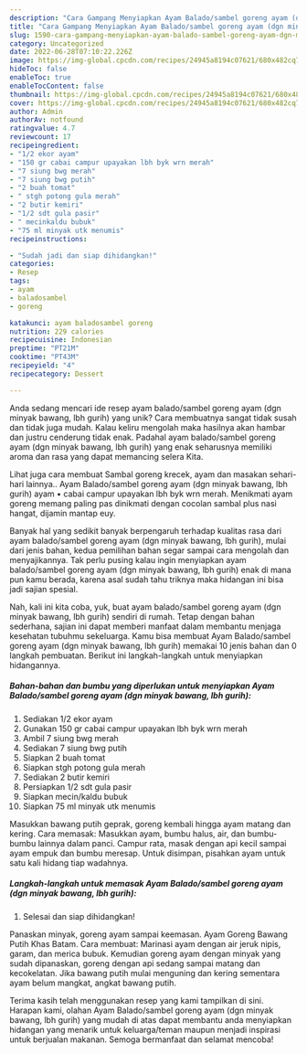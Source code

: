 ```yaml
---
description: "Cara Gampang Menyiapkan Ayam Balado/sambel goreng ayam (dgn minyak bawang, lbh gurih) yang Lezat Sekali"
title: "Cara Gampang Menyiapkan Ayam Balado/sambel goreng ayam (dgn minyak bawang, lbh gurih) yang Lezat Sekali"
slug: 1590-cara-gampang-menyiapkan-ayam-balado-sambel-goreng-ayam-dgn-minyak-bawang-lbh-gurih-yang-lezat-sekali
category: Uncategorized
date: 2022-06-28T07:10:22.226Z
image: https://img-global.cpcdn.com/recipes/24945a8194c07621/680x482cq70/ayam-baladosambel-goreng-ayam-dgn-minyak-bawang-lbh-gurih-foto-resep-utama.jpg
hideToc: false
enableToc: true
enableTocContent: false
thumbnail: https://img-global.cpcdn.com/recipes/24945a8194c07621/680x482cq70/ayam-baladosambel-goreng-ayam-dgn-minyak-bawang-lbh-gurih-foto-resep-utama.jpg
cover: https://img-global.cpcdn.com/recipes/24945a8194c07621/680x482cq70/ayam-baladosambel-goreng-ayam-dgn-minyak-bawang-lbh-gurih-foto-resep-utama.jpg
author: Admin
authorAv: notfound
ratingvalue: 4.7
reviewcount: 17
recipeingredient:
- "1/2 ekor ayam"
- "150 gr cabai campur upayakan lbh byk wrn merah"
- "7 siung bwg merah"
- "7 siung bwg putih"
- "2 buah tomat"
- " stgh potong gula merah"
- "2 butir kemiri"
- "1/2 sdt gula pasir"
- " mecinkaldu bubuk"
- "75 ml minyak utk menumis"
recipeinstructions:

- "Sudah jadi dan siap dihidangkan!"
categories:
- Resep
tags:
- ayam
- baladosambel
- goreng

katakunci: ayam baladosambel goreng 
nutrition: 229 calories
recipecuisine: Indonesian
preptime: "PT21M"
cooktime: "PT43M"
recipeyield: "4"
recipecategory: Dessert

---
```





Anda sedang mencari ide resep ayam balado/sambel goreng ayam (dgn minyak bawang, lbh gurih) yang unik? Cara membuatnya sangat tidak susah dan tidak juga mudah. Kalau keliru mengolah maka hasilnya akan hambar dan justru cenderung tidak enak. Padahal ayam balado/sambel goreng ayam (dgn minyak bawang, lbh gurih) yang enak seharusnya memiliki aroma dan rasa yang dapat memancing selera Kita.





Lihat juga cara membuat Sambal goreng krecek, ayam dan masakan sehari-hari lainnya.. Ayam Balado/sambel goreng ayam (dgn minyak bawang, lbh gurih) ayam • cabai campur upayakan lbh byk wrn merah. Menikmati ayam goreng memang paling pas dinikmati dengan cocolan sambal plus nasi hangat, dijamin mantap euy.

Banyak hal yang sedikit banyak berpengaruh terhadap kualitas rasa dari ayam balado/sambel goreng ayam (dgn minyak bawang, lbh gurih), mulai dari jenis bahan, kedua pemilihan bahan segar sampai cara mengolah dan menyajikannya. Tak perlu pusing kalau ingin menyiapkan ayam balado/sambel goreng ayam (dgn minyak bawang, lbh gurih) enak di mana pun kamu berada, karena asal sudah tahu triknya maka hidangan ini bisa jadi sajian spesial.






Nah, kali ini kita coba, yuk, buat ayam balado/sambel goreng ayam (dgn minyak bawang, lbh gurih) sendiri di rumah. Tetap dengan bahan sederhana, sajian ini dapat memberi manfaat dalam membantu menjaga kesehatan tubuhmu sekeluarga. Kamu bisa membuat Ayam Balado/sambel goreng ayam (dgn minyak bawang, lbh gurih) memakai 10 jenis bahan dan 0 langkah pembuatan. Berikut ini langkah-langkah untuk menyiapkan hidangannya.

<!--inarticleads1-->

##### Bahan-bahan dan bumbu yang diperlukan untuk menyiapkan Ayam Balado/sambel goreng ayam (dgn minyak bawang, lbh gurih):

1. Sediakan 1/2 ekor ayam
1. Gunakan 150 gr cabai campur upayakan lbh byk wrn merah
1. Ambil 7 siung bwg merah
1. Sediakan 7 siung bwg putih
1. Siapkan 2 buah tomat
1. Siapkan  stgh potong gula merah
1. Sediakan 2 butir kemiri
1. Persiapkan 1/2 sdt gula pasir
1. Siapkan  mecin/kaldu bubuk
1. Siapkan 75 ml minyak utk menumis


Masukkan bawang putih geprak, goreng kembali hingga ayam matang dan kering. Cara memasak: Masukkan ayam, bumbu halus, air, dan bumbu-bumbu lainnya dalam panci. Campur rata, masak dengan api kecil sampai ayam empuk dan bumbu meresap. Untuk disimpan, pisahkan ayam untuk satu kali hidang tiap wadahnya. 

<!--inarticleads2-->

##### Langkah-langkah untuk memasak Ayam Balado/sambel goreng ayam (dgn minyak bawang, lbh gurih):


1. Selesai dan siap dihidangkan!

Panaskan minyak, goreng ayam sampai keemasan. Ayam Goreng Bawang Putih Khas Batam. Cara membuat: Marinasi ayam dengan air jeruk nipis, garam, dan merica bubuk. Kemudian goreng ayam dengan minyak yang sudah dipanaskan, goreng dengan api sedang sampai matang dan kecokelatan. Jika bawang putih mulai menguning dan kering sementara ayam belum mangkat, angkat bawang putih. 

Terima kasih telah menggunakan resep yang kami tampilkan di sini. Harapan kami, olahan Ayam Balado/sambel goreng ayam (dgn minyak bawang, lbh gurih) yang mudah di atas dapat membantu anda menyiapkan hidangan yang menarik untuk keluarga/teman maupun menjadi inspirasi untuk berjualan makanan. Semoga bermanfaat dan selamat mencoba!
